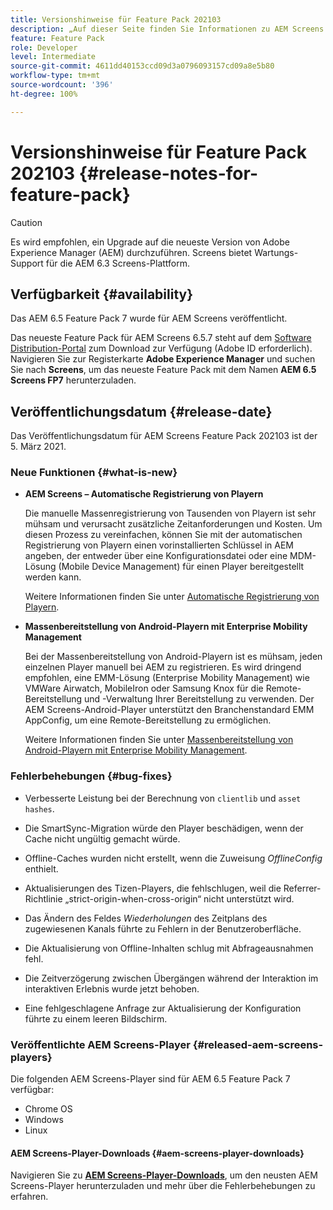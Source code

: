 ```yaml
---
title: Versionshinweise für Feature Pack 202103
description: „Auf dieser Seite finden Sie Informationen zu AEM Screens Feature Pack 202103, das am Freitag, 5. März 2021 veröffentlicht wurde.“
feature: Feature Pack
role: Developer
level: Intermediate
source-git-commit: 4611dd40153ccd09d3a0796093157cd09a8e5b80
workflow-type: tm+mt
source-wordcount: '396'
ht-degree: 100%

---
```



# Versionshinweise für Feature Pack 202103 {#release-notes-for-feature-pack}

>[!CAUTION]
>Es wird empfohlen, ein Upgrade auf die neueste Version von Adobe Experience Manager (AEM) durchzuführen. Screens bietet Wartungs-Support für die AEM 6.3 Screens-Plattform.

## Verfügbarkeit {#availability}

Das AEM 6.5 Feature Pack 7 wurde für AEM Screens veröffentlicht.

Das neueste Feature Pack für AEM Screens 6.5.7 steht auf dem [Software Distribution-Portal](https://experience.adobe.com/#/downloads/content/software-distribution/en/aem.html) zum Download zur Verfügung (Adobe ID erforderlich). Navigieren Sie zur Registerkarte **Adobe Experience Manager** und suchen Sie nach **Screens**, um das neueste Feature Pack mit dem Namen **AEM 6.5 Screens FP7** herunterzuladen.

## Veröffentlichungsdatum {#release-date}

Das Veröffentlichungsdatum für AEM Screens Feature Pack 202103 ist der 5. März 2021.

### Neue Funktionen {#what-is-new}

* **AEM Screens – Automatische Registrierung von Playern**

   Die manuelle Massenregistrierung von Tausenden von Playern ist sehr mühsam und verursacht zusätzliche Zeitanforderungen und Kosten. Um diesen Prozess zu vereinfachen, können Sie mit der automatischen Registrierung von Playern einen vorinstallierten Schlüssel in AEM angeben, der entweder über eine Konfigurationsdatei oder eine MDM-Lösung (Mobile Device Management) für einen Player bereitgestellt werden kann.

   Weitere Informationen finden Sie unter [Automatische Registrierung von Playern](/help/user-guide/auto-registration-players.md).


* **Massenbereitstellung von Android-Playern mit Enterprise Mobility Management**

   Bei der Massenbereitstellung von Android-Playern ist es mühsam, jeden einzelnen Player manuell bei AEM zu registrieren. Es wird dringend empfohlen, eine EMM-Lösung (Enterprise Mobility Management) wie VMWare Airwatch, MobileIron oder Samsung Knox für die Remote-Bereitstellung und -Verwaltung Ihrer Bereitstellung zu verwenden. Der AEM Screens-Android-Player unterstützt den Branchenstandard EMM AppConfig, um eine Remote-Bereitstellung zu ermöglichen.

   Weitere Informationen finden Sie unter [Massenbereitstellung von Android-Playern mit Enterprise Mobility Management](/help/user-guide/implementing-android-player.md#implementation).


### Fehlerbehebungen {#bug-fixes}

* Verbesserte Leistung bei der Berechnung von `clientlib` und `asset hashes`.

* Die SmartSync-Migration würde den Player beschädigen, wenn der Cache nicht ungültig gemacht würde.

* Offline-Caches wurden nicht erstellt, wenn die Zuweisung *OfflineConfig* enthielt.

* Aktualisierungen des Tizen-Players, die fehlschlugen, weil die Referrer-Richtlinie „strict-origin-when-cross-origin“ nicht unterstützt wird.

* Das Ändern des Feldes *Wiederholungen* des Zeitplans des zugewiesenen Kanals führte zu Fehlern in der Benutzeroberfläche.

* Die Aktualisierung von Offline-Inhalten schlug mit Abfrageausnahmen fehl.

* Die Zeitverzögerung zwischen Übergängen während der Interaktion im interaktiven Erlebnis wurde jetzt behoben.

* Eine fehlgeschlagene Anfrage zur Aktualisierung der Konfiguration führte zu einem leeren Bildschirm.

### Veröffentlichte AEM Screens-Player {#released-aem-screens-players}

Die folgenden AEM Screens-Player sind für AEM 6.5 Feature Pack 7 verfügbar:

* Chrome OS
* Windows
* Linux

#### AEM Screens-Player-Downloads {#aem-screens-player-downloads}

Navigieren Sie zu **[AEM Screens-Player-Downloads](https://download.macromedia.com/screens/index.html)**, um den neusten AEM Screens-Player herunterzuladen und mehr über die Fehlerbehebungen zu erfahren.
